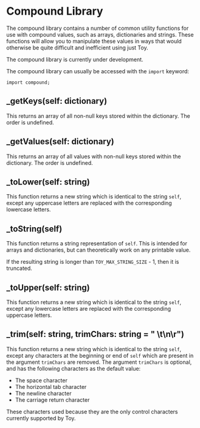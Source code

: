 # Compound Library

The compound library contains a number of common utility functions for use with compound values, such as arrays, dictionaries and strings. These functions will allow you to manipulate these values in ways that would otherwise be quite difficult and inefficient using just Toy.

The compound library is currently under development.

The compound library can usually be accessed with the `import` keyword:

```
import compound;
```

## _getKeys(self: dictionary)

This returns an array of all non-null keys stored within the dictionary. The order is undefined.

## _getValues(self: dictionary)

This returns an array of all values with non-null keys stored within the dictionary. The order is undefined.

## _toLower(self: string)

This function returns a new string which is identical to the string `self`, except any uppercase letters are replaced with the corresponding lowercase letters.

## _toString(self)

This function returns a string representation of `self`. This is intended for arrays and dictionaries, but can theoretically work on any printable value.

If the resulting string is longer than `TOY_MAX_STRING_SIZE` - 1, then it is truncated.

## _toUpper(self: string)

This function returns a new string which is identical to the string `self`, except any lowercase letters are replaced with the corresponding uppercase letters.

## _trim(self: string, trimChars: string = " \t\n\r")

This function returns a new string which is identical to the string `self`, except any characters at the beginning or end of `self` which are present in the argument `trimChars` are removed. The argument `trimChars` is optional, and has the following characters as the default value:

* The space character
* The horizontal tab character
* The newline character
* The carriage return character

These characters used because they are the only control characters currently supported by Toy.

